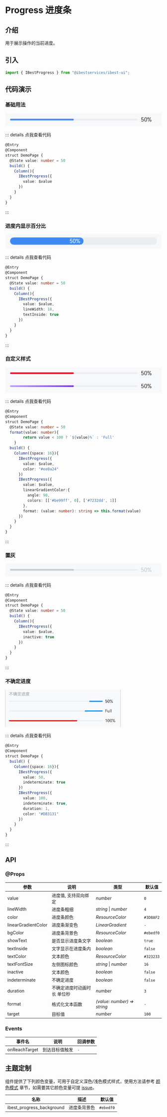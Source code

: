 # Progress 进度条

## 介绍

用于展示操作的当前进度。
 
## 引入

```ts
import { IBestProgress } from "@ibestservices/ibest-ui";
```

## 代码演示

### 基础用法

![基础用法](./images/base.png)

::: details 点我查看代码
```ts
@Entry
@Component
struct DemoPage {
  @State value: number = 50
  build() {
    Column(){
      IBestProgress({
        value: $value
      })
    }
  }
}
```
:::

### 进度内显示百分比

![进度内显示百分比](./images/inside.png)

::: details 点我查看代码
```ts
@Entry
@Component
struct DemoPage {
  @State value: number = 50
  build() {
    Column(){
      IBestProgress({
        value: $value,
        lineWidth: 18,
        textInside: true
      })
    }
  }
}
```
:::

### 自定义样式

![自定义样式](./images/custom-style.png)

::: details 点我查看代码
```ts
@Entry
@Component
struct DemoPage {
  @State value: number = 50
  format(value: number){
		return value < 100 ? `${value}%` : 'Full'
	}
  build() {
    Column({space: 16}){
      IBestProgress({
        value: $value,
        color: "#ee0a24"
      })
      IBestProgress({
        value: $value,
        linearGradientColor:{
          angle: 90,
          colors: [['#be99ff', 0], ['#7232dd', 1]]
        },
        format: (value: number): string => this.format(value)
      })
    }
  }
}
```
:::

### 置灰

![置灰](./images/inactive.png)

::: details 点我查看代码
```ts
@Entry
@Component
struct DemoPage {
  @State value: number = 50
  build() {
    Column(){
      IBestProgress({
        value: $value,
        inactive: true
      })
    }
  }
}
```
:::

### 不确定进度

![不确定进度](./images/indeterminate.gif)

::: details 点我查看代码
```ts
@Entry
@Component
struct DemoPage {
  build() {
    Column({space: 16}){
      IBestProgress({
        value: 50,
        indeterminate: true
      })
      IBestProgress({
        value: 100,
        indeterminate: true,
        duration: 1,
        color: "#DB3131"
      })
    }
  }
}
```
:::


## API

### @Props

| 参数          | 说明                                | 类型       | 默认值     |
| ------------ | ----------------------------------- | --------- | ---------- |
| value        | 进度值, 支持双向绑定                   | _number_ | `0` |  
| lineWidth    | 进度条粗细                            | _string_ \| _number_  | `4` |
| color        | 进度条颜色                            | _ResourceColor_ | `#3D8AF2` |
| linearGradientColor| 进度条渐变色                    | _LinearGradient_ | `-` |
| bgColor      | 进度条背景色                          | _ResourceColor_ | `#ebedf0` |
| showText     | 是否显示进度条文字                     | _boolean_ |  `true`  |
| textInside   | 文字显示在进度条内                     | _boolean_ |  `false`  |
| textColor    | 文本颜色                              | _ResourceColor_ | `#323233` |
| textFontSize | 左侧图标颜色                          | _string_ \| _number_ | `16` |
| inactive     | 文本颜色                              | _boolean_ |  `false`  |
| indeterminate| 不确定进度                            | _boolean_ |  `false`  |
| duration     | 不确定进度时动画时长 单位秒             | _number_ | `3` |
| format       | 格式化文本函数                         | _(value: number) => string_ |  `-`  |
| target       | 目标值                           | _number_ |  `100`  |

### Events

| 事件名         | 说明                            | 回调参数                         |
| --------------| --------------------------------| --------------------------------|
| onReachTarget | 到达目标值触发                   | `-` |

## 主题定制

组件提供了下列颜色变量，可用于自定义深色/浅色模式样式，使用方法请参考 [颜色模式](../../guide/color-mode/index.md) 章节，如需要其它颜色变量可提 [issue](https://github.com/ibestservices/ibest-ui/issues)。

| 名称                                       | 描述                              | 默认值        |
| -------------------------------------------|----------------------------------|--------------|
| ibest_progress_background                  | 进度条背景色                      | `#ebedf0`   |